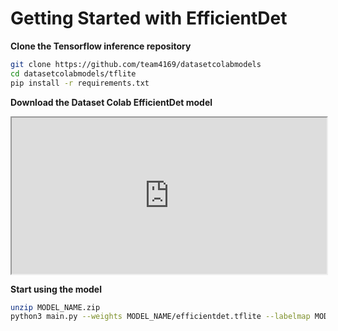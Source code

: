 # Getting Started with EfficientDet

**Clone the Tensorflow inference repository**

```bash
git clone https://github.com/team4169/datasetcolabmodels
cd datasetcolabmodels/tflite
pip install -r requirements.txt
```

**Download the Dataset Colab EfficientDet model**

<iframe
  src="https://datasetcolab.com/embed?dataset=efficientdet&model=efficientdet"
  style="width: 100%; height: 250px;"
></iframe>

**Start using the model**

```bash
unzip MODEL_NAME.zip
python3 main.py --weights MODEL_NAME/efficientdet.tflite --labelmap MODEL_NAME/labelmap.pbtxt
```